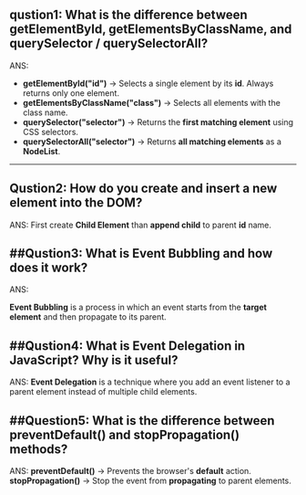 

## qustion1: What is the difference between getElementById, getElementsByClassName, and querySelector / querySelectorAll?
ANS:
- **getElementById("id")** → Selects a single element by its **id**. Always returns only one element.  
- **getElementsByClassName("class")** → Selects all elements with the  class name. 
- **querySelector("selector")** → Returns the **first matching element** using CSS selectors. 
- **querySelectorAll("selector")** → Returns **all matching elements** as a **NodeList**. 

---

## Qustion2: How do you create and insert a new element into the DOM?
ANS:
First create **Child Element** than **append child** to parent **id** name.


##Qustion3: What is Event Bubbling and how does it work?
---
ANS:

**Event Bubbling** is a process in which an event starts from the **target element** and then propagate to its parent.

##Qustion4: What is Event Delegation in JavaScript? Why is it useful?
---
ANS:
**Event Delegation** is a technique where you add an event listener to a parent element instead of multiple child elements.

##Question5: What is the difference between preventDefault() and stopPropagation() methods?
---
ANS:
**preventDefault()** → Prevents the browser's **default** action.
**stopPropagation()** → Stop the event from **propagating** to parent elements.



